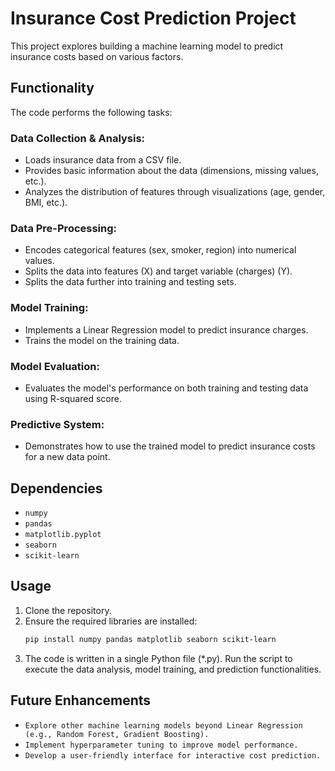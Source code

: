 # Insurance Cost Prediction Project

This project explores building a machine learning model to predict insurance costs based on various factors.

## Functionality

The code performs the following tasks:

### Data Collection & Analysis:
- Loads insurance data from a CSV file.
- Provides basic information about the data (dimensions, missing values, etc.).
- Analyzes the distribution of features through visualizations (age, gender, BMI, etc.).

### Data Pre-Processing:
- Encodes categorical features (sex, smoker, region) into numerical values.
- Splits the data into features (X) and target variable (charges) (Y).
- Splits the data further into training and testing sets.

### Model Training:
- Implements a Linear Regression model to predict insurance charges.
- Trains the model on the training data.

### Model Evaluation:
- Evaluates the model's performance on both training and testing data using R-squared score.

### Predictive System:
- Demonstrates how to use the trained model to predict insurance costs for a new data point.

## Dependencies

- `numpy`
- `pandas`
- `matplotlib.pyplot`
- `seaborn`
- `scikit-learn`

## Usage

1. Clone the repository.
2. Ensure the required libraries are installed:
   ```bash
   pip install numpy pandas matplotlib seaborn scikit-learn
   ```
3. The code is written in a single Python file (*.py). Run the script to execute the data analysis, model training, and prediction functionalities.

## Future Enhancements
- `Explore other machine learning models beyond Linear Regression (e.g., Random Forest, Gradient Boosting).`
- `Implement hyperparameter tuning to improve model performance.`
- `Develop a user-friendly interface for interactive cost prediction.`